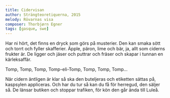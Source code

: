 ```yaml
---
title: Cidervisan
author: Strängteoretiquerna, 2015
melody: Rövarnas visa
composer: Thorbjørn Egner
tags: [gasque, swe]
---
```


Har ni hört, det finns en dryck
som görs på musterier.
Den kan smaka sött och torrt
och fyller skafferier.
Äpple, päron, lime och bär,
ja, allt som ciderns frukter är.
De ligger och jäser och puttrar och fräser
och skapar i tunnan en kärleksaffär.

Tomp, Tomp, Tomp,
Tomp-eli-Tomp, Tomp, Tomp, Tomp...

När cidern äntligen är klar
så ska den buteljeras
och etiketten sättas på,
kaspsylen appliceras.
Och har du tur så kan du få
för herregud, den säljer så.
De länsar butiken och stoppar trafiken,
för kön den går ända till Luleå.

